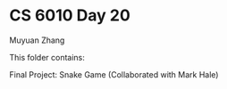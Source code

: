 # CS 6010 Day 20

Muyuan Zhang

This folder contains:

Final Project: Snake Game (Collaborated with Mark Hale)

